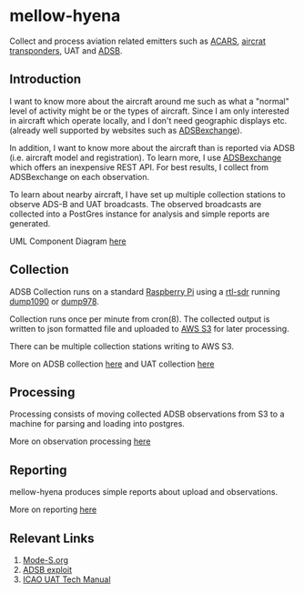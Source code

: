 mellow-hyena
=============

Collect and process aviation related emitters such as [ACARS](https://en.wikipedia.org/wiki/ACARS), [aircrat transponders](https://en.wikipedia.org/wiki/Aviation_transponder_interrogation_modes), UAT and [ADSB](https://en.wikipedia.org/wiki/Automatic_Dependent_Surveillance%E2%80%93Broadcast).

## Introduction
I want to know more about the aircraft around me such as what a "normal" level of activity might be or the types of aircraft.  Since I am only interested in aircraft which operate locally, and I don't need geographic displays etc. (already well supported by websites such as [ADSBexchange](https://adsbexchange.com/)).

In addition, I want to know more about the aircraft than is reported via ADSB (i.e. aircraft model and registration).  To learn more, I use [ADSBexchange](https://rapidapi.com/adsbx/api/adsbexchange-com1) which offers an inexpensive REST API.  For best results, I collect from ADSBexchange on each observation.

To learn about nearby aircraft, I have set up multiple collection stations to observe ADS-B and UAT broadcasts.  The observed broadcasts are collected into a PostGres instance for analysis and simple reports are generated.

UML Component Diagram [here](https://github.com/guycole/mellow-hyena/blob/main/uml/hyena-component.png)

## Collection
ADSB Collection runs on a standard [Raspberry Pi](https://www.raspberrypi.org/) using a [rtl-sdr](https://osmocom.org/projects/rtl-sdr/wiki/rtl-sdr) running [dump1090](https://github.com/antirez/dump1090) or [dump978](https://github.com/mutability/dump978).

Collection runs once per minute from cron(8).  The collected output is written to json formatted file and uploaded to [AWS S3](https://aws.amazon.com/pm/serv-s3) for later processing.

There can be multiple collection stations writing to AWS S3.

More on ADSB collection [here](https://github.com/guycole/mellow-hyena/tree/main/src/adsb-collect/README.md) and UAT collection [here](https://github.com/guycole/mellow-hyena/blob/main/src/uat-collect/README.md)

## Processing

Processing consists of moving collected ADSB observations from S3 to a machine for parsing and loading into postgres.  

More on observation processing [here](https://github.com/guycole/mellow-hyena/blob/main/src/back-end/README.md)

## Reporting

mellow-hyena produces simple reports about upload and observations.  

More on reporting [here](https://github.com/guycole/mellow-hyena/blob/main/src/back-end/README.md)

## Relevant Links

1. [Mode-S.org](https://mode-s.org)
1. [ADSB exploit](https://journals.open.tudelft.nl/joas/article/view/7229/5774)
1. [ICAO UAT Tech Manual](https://www.icao.int/safety/acp/Inactive%20working%20groups%20library/ACP-WG-C-UAT-4/UAT-SWG04-WP05%20-%20Draft%20Tech%20Manual-V0-4%20.pdf#search=UAT%20Tech%20Manual)
